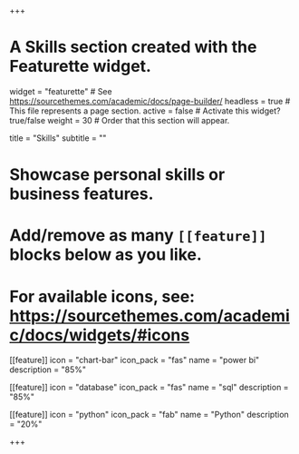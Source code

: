 +++
# A Skills section created with the Featurette widget.
widget = "featurette"  # See https://sourcethemes.com/academic/docs/page-builder/
headless = true  # This file represents a page section.
active = false  # Activate this widget? true/false
weight = 30  # Order that this section will appear.

title = "Skills"
subtitle = ""

# Showcase personal skills or business features.
# 
# Add/remove as many `[[feature]]` blocks below as you like.
# 
# For available icons, see: https://sourcethemes.com/academic/docs/widgets/#icons

[[feature]]
  icon = "chart-bar"
  icon_pack = "fas"
  name = "power bi"
  description = "85%"

[[feature]]
  icon = "database"
  icon_pack = "fas"
  name = "sql"
  description = "85%"

[[feature]]
  icon = "python"
  icon_pack = "fab"
  name = "Python"
  description = "20%"

+++
